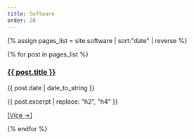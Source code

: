 ```yaml
---
title: Software
order: 20
---
```


{% assign pages_list = site.software | sort:"date" | reverse %}

{% for post in pages_list %}
<div class="katalog">
      <h3><a href="{{ post.url }}">{{ post.title }}</a></h3>
      <p class="datum">{{ post.date | date_to_string }}</p>
      {{ post.excerpt | replace: "h2", "h4" }}
      <p class="cele"><a href="{{ post.url }}">[Více →]</a></p>
</div>
{% endfor %}
